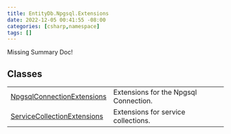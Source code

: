 ```yaml
---
title: EntityDb.Npgsql.Extensions
date: 2022-12-05 00:41:55 -08:00
categories: [csharp,namespace]
tags: []
---
```


Missing Summary Doc!
## Classes
<table><tr><td><a href='/posts/csharp.member.entitydb.npgsql.extensions.npgsqlconnectionextensions/'>NpgsqlConnectionExtensions</a></td><td>
Extensions for the Npgsql Connection.
</td></tr><tr><td><a href='/posts/csharp.member.entitydb.npgsql.extensions.servicecollectionextensions/'>ServiceCollectionExtensions</a></td><td>
Extensions for service collections.
</td></tr></table>
